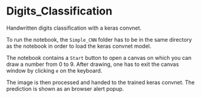 # Digits_Classification

Handwritten digits classification with a keras convnet. 

To run the notebook, the <code>Simple_CNN</code> folder has to be in the same directory as the notebook in order to load the keras convnet model.

The notebook contains a <code>Start</code> button to open a canvas on which you can draw a number from 0 to 9. After drawing, one has to exit the canvas window by clicking <code>e</code> on the keyboard. 

The image is then processed and handed to the trained keras convnet. The prediction is shown as an browser alert popup.
